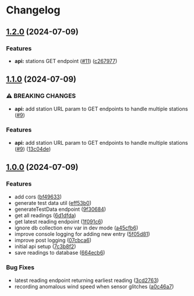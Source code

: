 # Changelog

## [1.2.0](https://github.com/Chattox/weathervane-ts-api/compare/v1.1.0...v1.2.0) (2024-07-09)


### Features

* **api:** stations GET endpoint ([#11](https://github.com/Chattox/weathervane-ts-api/issues/11)) ([c267977](https://github.com/Chattox/weathervane-ts-api/commit/c2679775a58d7bdb73b576fdc6e1725e8aa830dd))

## [1.1.0](https://github.com/Chattox/weathervane-ts-api/compare/v1.0.0...v1.1.0) (2024-07-09)


### ⚠ BREAKING CHANGES

* **api:** add station URL param to GET endpoints to handle multiple stations ([#9](https://github.com/Chattox/weathervane-ts-api/issues/9))

### Features

* **api:** add station URL param to GET endpoints to handle multiple stations ([#9](https://github.com/Chattox/weathervane-ts-api/issues/9)) ([13c04de](https://github.com/Chattox/weathervane-ts-api/commit/13c04de9284644920602e54ccff6a8f3acbc8b77))

## [1.0.0](https://github.com/Chattox/weathervane-ts-api/compare/v0.9.0...v1.0.0) (2024-07-09)


### Features

* add cors ([bf49633](https://github.com/Chattox/weathervane-ts-api/commit/bf49633cd196c5c4fef6f518f2af1d40bcaad43d))
* generate test data util ([eff53b0](https://github.com/Chattox/weathervane-ts-api/commit/eff53b071fabbb6880813d0ef0ce9b360df7f06f))
* generateTestData endpoint ([9f30684](https://github.com/Chattox/weathervane-ts-api/commit/9f306845fbe79f098cee4b59c6777c5f69b7bab0))
* get all readings ([6d1dfda](https://github.com/Chattox/weathervane-ts-api/commit/6d1dfdaf818fcc3df1c2c1103a984947434135d6))
* get latest reading endpoint ([1f091c6](https://github.com/Chattox/weathervane-ts-api/commit/1f091c67af273ccc41cbab29c0b0716440ab949a))
* ignore db collection env var in dev mode ([a45cfb6](https://github.com/Chattox/weathervane-ts-api/commit/a45cfb6cb9d0915be96d522feb0a500a519635dd))
* improve console logging for adding new entry ([5f05d81](https://github.com/Chattox/weathervane-ts-api/commit/5f05d8181950f38040d899d3f9666db2f2f945a9))
* improve post logging ([07cbca6](https://github.com/Chattox/weathervane-ts-api/commit/07cbca6a9f014886c81907e026b8f8f3b8cbaefb))
* initial api setup ([7c3b8f2](https://github.com/Chattox/weathervane-ts-api/commit/7c3b8f215335eba65842e2b11f4aaca57638d2b9))
* save readings to database ([664ecb6](https://github.com/Chattox/weathervane-ts-api/commit/664ecb66909648bbf1d73ab21bafca0813bd6d02))


### Bug Fixes

* latest reading endpoint returning earliest reading ([3cd2763](https://github.com/Chattox/weathervane-ts-api/commit/3cd2763a9596f3a59af4fde5e9417981a1d3b5a1))
* recording anomalous wind speed when sensor glitches ([a0c46a7](https://github.com/Chattox/weathervane-ts-api/commit/a0c46a7a9c811ecb524cbca399d863301013a800))
